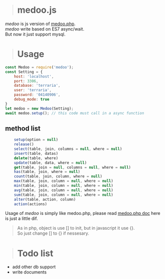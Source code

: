 ># medoo.js     
_medoo_ is js version of [medoo.php](http://medoo.in/).   
_medoo_ write based on ES7 async/wait.   
But now it just support mysql.

># Usage   
```javascript
const Medoo = require('medoo');   
const Setting = {   
    host: 'localhost',   
    port: 3306,   
    database: 'terraria',   
    user: 'terraria',   
    password: '04140906',   
    debug_mode: true   
}
let medoo = new Medoo(Setting);
await medoo.setup(); // this code must call in a async function
```   
## method list   
```javascript
    setup(option = null)
    release()
    select(table, join, columns = null, where = null)
    insert(table, datas)
    delete(table, where)
    update(table, data, where = null)
    get(table, join = null, columns = null, where = null)
    has(table, join, where = null)
    count(table, join, column, where = null)
    max(table, join, column = null, where = null)
    min(table, join, column = null, where = null)
    avg(table, join, column = null, where = null)
    sum(table, join, column = null, where = null)
    alter(table, action, column)
    action(actions)
```
Usage of _medoo_ is simply like medoo.php, please read [medoo.php doc](http://medoo.in/doc) here is just a little dif.    
>As in php, object is use [] to init, but in javascript it use {}.     
>So just change [] to {} if nessesary.

># Todo list    
* add other db support   
* write documents   
